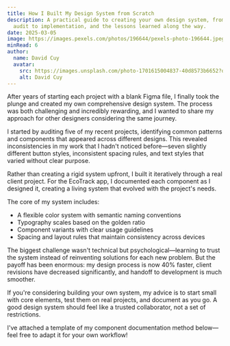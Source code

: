```yaml
---
title: How I Built My Design System from Scratch
description: A practical guide to creating your own design system, from initial
  audit to implementation, and the lessons learned along the way.
date: 2025-03-05
image: https://images.pexels.com/photos/196644/pexels-photo-196644.jpeg?auto=compress&cs=tinysrgb&w=1260&h=750&dpr=1
minRead: 6
author:
  name: David Cuy
  avatar:
    src: https://images.unsplash.com/photo-1701615004837-40d8573b6652?q=80&w=1480&auto=format&fit=crop&ixlib=rb-4.0.3&ixid=M3wxMjA3fDB8MHxwaG90by1wYWdlfHx8fGVufDB8fHx8fA%3D%3D
    alt: David Cuy
---
```


After years of starting each project with a blank Figma file, I finally took the plunge and created my own comprehensive design system. The process was both challenging and incredibly rewarding, and I wanted to share my approach for other designers considering the same journey.

I started by auditing five of my recent projects, identifying common patterns and components that appeared across different designs. This revealed inconsistencies in my work that I hadn't noticed before—seven slightly different button styles, inconsistent spacing rules, and text styles that varied without clear purpose.

Rather than creating a rigid system upfront, I built it iteratively through a real client project. For the EcoTrack app, I documented each component as I designed it, creating a living system that evolved with the project's needs.

The core of my system includes:

- A flexible color system with semantic naming conventions
- Typography scales based on the golden ratio
- Component variants with clear usage guidelines
- Spacing and layout rules that maintain consistency across devices

The biggest challenge wasn't technical but psychological—learning to trust the system instead of reinventing solutions for each new problem. But the payoff has been enormous: my design process is now 40% faster, client revisions have decreased significantly, and handoff to development is much smoother.

If you're considering building your own system, my advice is to start small with core elements, test them on real projects, and document as you go. A good design system should feel like a trusted collaborator, not a set of restrictions.

I've attached a template of my component documentation method below—feel free to adapt it for your own workflow!
